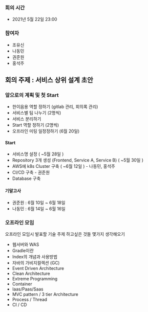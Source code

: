   ### 회의 시간
- 2021년 5월 22일 23:00

### 참여자
- 조유신
- 나동민
- 권준원
- 홍석주

## 회의 주제 : 서비스 상위 설계 초안

### 앞으로의 계획 및 첫 Start
- 한이음용 역할 정하기 (gitlab 관리, 회의록 관리)
- 서비스별 팀 나누기 (2명씩)
- 서비스 분리하기
- Start 역할 정하기 (2명씩)
- 오프라인 미팅 일정정하기 (6월 20일)

#### Start
- 서비스명 설정 ( ~5월 28일 )
- Repository 3개 생성 (Frontend, Service A, Service B) ( ~5월 30일 )
- AWS에 k8s Cluster 구축 ( ~6월 12일 ) - 나동민, 홍석주
- CI/CD 구축 - 권준원
- Database 구축

#### 기말고사
- 권준원 : 6월 10일 ~ 6월 18일
- 나동민 : 6월 14일 ~ 6월 16일


### 오프라인 모임

오프라인 모임시 발표할 기술 주제 하고싶은 것들 몇가지 생각해오기
- 웹서버와 WAS
- Gradle이란
- Index의 개념과 사용방법
- 자바의 가비지컬렉션 (GC)
- Event Driven Architecture
- Clean Architecture
- Extreme Programming
- Container
- Iaas/Paas/Saas
- MVC pattern / 3 tier Architecture
- Process / Thread
- CI / CD
